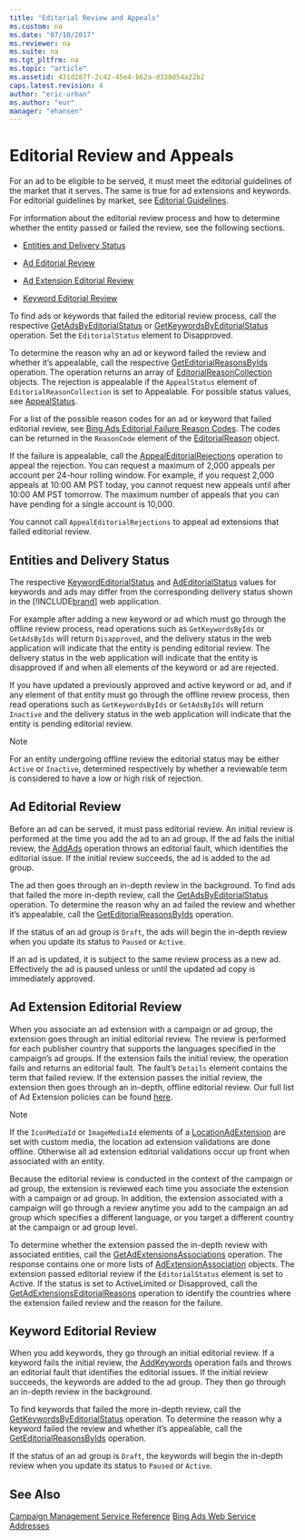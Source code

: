 ```yaml
---
title: "Editorial Review and Appeals"
ms.custom: na
ms.date: "07/10/2017"
ms.reviewer: na
ms.suite: na
ms.tgt_pltfrm: na
ms.topic: "article"
ms.assetid: 431d287f-2c42-45e4-b62a-d338d54a22b2
caps.latest.revision: 4
author: "eric-urban"
ms.author: "eur"
manager: "ehansen"
---
```

# Editorial Review and Appeals
For an ad to be eligible to be served, it must meet the editorial guidelines of the market that it serves. The same is true for ad extensions and keywords. For editorial guidelines by market, see [Editorial Guidelines](http://advertise.bingads.microsoft.com/editorial-guidelines).

For information about the editorial review process and how to determine whether the entity passed or failed the review, see the following sections.

-   [Entities and Delivery Status](#entitydeliverystatus)

-   [Ad Editorial Review](#adeditorialreview)

-   [Ad Extension Editorial Review](#adextensioneditorialreview)

-   [Keyword Editorial Review](#keywordeditorialreview)

To find ads or keywords that failed the editorial review process, call the respective [GetAdsByEditorialStatus](http://msdn.microsoft.com/library/0faf6178-4fc8-40b4-9ba5-9e5cdd21ce96) or [GetKeywordsByEditorialStatus](http://msdn.microsoft.com/library/d94ae758-2fc3-47b4-a041-377c0d9498b9) operation. Set the `EditorialStatus` element to Disapproved.

To determine the reason why an ad or keyword failed the review and whether it’s appealable, call the respective [GetEditorialReasonsByIds](http://msdn.microsoft.com/library/c6c8b301-c2d3-4f50-82a6-47fa74f59e22) operation. The operation returns an array of [EditorialReasonCollection](http://msdn.microsoft.com/library/ab58a13a-3e7c-4f55-81b0-d60d7854b261) objects. The rejection is appealable if the `AppealStatus` element of `EditorialReasonCollection` is set to Appealable. For possible status values, see [AppealStatus](http://msdn.microsoft.com/library/c30bf88f-f5bc-4388-8f7e-b1672093ec32).

For a list of the possible reason codes for an ad or keyword that failed editorial review, see [Bing Ads Editorial Failure Reason Codes](../../concepts/bing-ads-editorial-failure-reason-codes.md). The codes can be returned in the `ReasonCode` element of the [EditorialReason](http://msdn.microsoft.com/library/8855cb88-dd05-4e4f-9059-e15718849c43) object.

If the failure is appealable, call the [AppealEditorialRejections](http://msdn.microsoft.com/library/ba87645c-f131-4a6a-addc-53e459f633a2) operation to appeal the rejection. You can request a maximum of 2,000 appeals per account per 24-hour rolling window. For example, if you request 2,000 appeals at 10:00 AM PST today, you cannot request new appeals until after 10:00 AM PST tomorrow. The maximum number of appeals that you can have pending for a single account is 10,000.

You cannot call `AppealEditorialRejections` to appeal ad extensions that failed editorial review.

## <a name="entitydeliverystatus"></a>Entities and Delivery Status
The respective [KeywordEditorialStatus](http://msdn.microsoft.com/library/f1b1c9e5-3989-4207-bf56-0f5fd7e17068) and [AdEditorialStatus](http://msdn.microsoft.com/library/e79f0dfa-2c74-4219-86a8-c2e1a1b810a0) values for keywords and ads may differ from the corresponding delivery status shown in the [!INCLUDE[brand](../../concepts/includes/brand.md)] web application.

For example after adding a new keyword or ad which must go through the offline review process, read operations such as `GetKeywordsByIds` or `GetAdsByIds` will return `Disapproved`, and the delivery status in the web application will indicate that the entity is pending editorial review. The delivery status in the web application will indicate that the entity is disapproved if and when all elements of the keyword or ad are rejected.

If you have updated a previously approved and active keyword or ad, and if any element of that entity must go through the offline review process, then read operations such as `GetKeywordsByIds` or `GetAdsByIds` will return `Inactive` and the delivery status in the web application will indicate that the entity is pending editorial review.

> [!NOTE]
> For an entity undergoing offline review the editorial status may be either `Active` or `Inactive`, determined respectively by whether a reviewable term is considered to have a low or high risk of rejection.

## <a name="adeditorialreview"></a>Ad Editorial Review
Before an ad can be served, it must pass editorial review. An initial review is performed at the time you add the ad to an ad group. If the ad fails the initial review, the [AddAds](http://msdn.microsoft.com/library/223bd85b-47d3-4156-8ce5-58f3ca34307f) operation throws an editorial fault, which identifies the editorial issue. If the initial review succeeds, the ad is added to the ad group.

The ad then goes through an in-depth review in the background. To find ads that failed the more in-depth review, call the [GetAdsByEditorialStatus](http://msdn.microsoft.com/library/0faf6178-4fc8-40b4-9ba5-9e5cdd21ce96) operation. To determine the reason why an ad failed the review and whether it’s appealable, call the [GetEditorialReasonsByIds](http://msdn.microsoft.com/library/c6c8b301-c2d3-4f50-82a6-47fa74f59e22) operation.

If the status of an ad group is `Draft`, the ads will begin the in-depth review when you update its status to `Paused` or `Active`.

If an ad is updated, it is subject to the same review process as a new ad. Effectively the ad is paused unless or until the updated ad copy is immediately approved.

## <a name="adextensioneditorialreview"></a>Ad Extension Editorial Review
When you associate an ad extension with a campaign or ad group, the extension goes through an initial editorial review. The review is performed for each publisher country that supports the languages specified in the campaign’s ad groups. If the extension fails the initial review, the operation fails and returns an editorial fault. The fault’s `Details` element contains the term that failed review. If the extension passes the initial review, the extension then goes through an in-depth, offline editorial review. Our full list of Ad Extension policies can be found [here](http://go.microsoft.com/fwlink?LinkId=746651). 

> [!NOTE]
> If the `IconMediaId` or `ImageMediaId` elements of a [LocationAdExtension](http://msdn.microsoft.com/library/90fb2536-bff4-4e96-a7b3-ae7cc13753b7) are set with custom media, the location ad extension validations are done offline. Otherwise all ad extension editorial validations occur up front when associated with an entity.

Because the editorial review is conducted in the context of the campaign or ad group, the extension is reviewed each time you associate the extension with a campaign or ad group. In addition, the extension associated with a campaign will go through a review anytime you add to the campaign an ad group which specifies a different language, or you target a different country at the campaign or ad group level.

To determine whether the extension passed the in-depth review with associated entities, call the [GetAdExtensionsAssociations](http://msdn.microsoft.com/library/9c972e9c-688a-4c72-8d19-41aeffaec383) operation. The response contains one or more lists of [AdExtensionAssociation](http://msdn.microsoft.com/library/60233ced-a506-459f-aba2-a76d294697f2) objects. The extension passed editorial review if the `EditorialStatus` element is set to Active. If the status is set to ActiveLimited or Disapproved, call the [GetAdExtensionsEditorialReasons](http://msdn.microsoft.com/library/e02a796d-a36d-49fc-b3b0-161be089c4dc) operation to identify the countries where the extension failed review and the reason for the failure.

## <a name="keywordeditorialreview"></a>Keyword Editorial Review
When you add keywords, they go through an initial editorial review. If a keyword fails the initial review, the [AddKeywords](http://msdn.microsoft.com/library/957a7fce-ed33-4bf4-a3c2-a1411e1573a0) operation fails and throws an editorial fault that identifies the editorial issues. If the initial review succeeds, the keywords are added to the ad group. They then go through an in-depth review in the background.

To find keywords that failed the more in-depth review, call the [GetKeywordsByEditorialStatus](http://msdn.microsoft.com/library/d94ae758-2fc3-47b4-a041-377c0d9498b9) operation. To determine the reason why a keyword failed the review and whether it’s appealable, call the [GetEditorialReasonsByIds](http://msdn.microsoft.com/library/c6c8b301-c2d3-4f50-82a6-47fa74f59e22) operation.

If the status of an ad group is `Draft`, the keywords will begin the in-depth review when you update its status to `Paused` or `Active`.

## See Also
[Campaign Management Service Reference](http://msdn.microsoft.com/library/5f50ed8a-6bca-4d30-8340-7290bc074f0e)
[Bing Ads Web Service Addresses](../../concepts/bing-ads-web-service-addresses.md)

